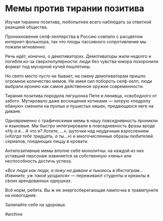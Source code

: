 
# Мемы против тирании позитива

​​Изучая тиранию позитива, любопытнее всего наблюдать за ответной реакцией общества. 

Проникновение селф-хелперства в Россию совпало с расцветом интернет-фольклора, так что плоды пассивного сопротивления мы пожали мгновенно. 

Речь идёт, конечно, о демотиваторах. Демотиваторы жили недолго и погибли из-за сверхпопулярности: люди без чувства юмора похоронили формат под мусорной кучей пошлятины. 

Но свято место пусто не бывает, на смену демотиваторам пришло огромное количество мемов. Не имея сил побороть селф-хелп, люди выбрали иронию как самое действенное оружие современности.

Тирания позитива породила лягушонка Пепе и ленивца, «свободного от забот». Мутировало даже восхищение котиками — хитрую «педрилу ебаную» сменили на пухлых и пушистых няшек, предающихся неге на диване.

Одновременно с графическими мемы в нашу повседневность проникли и языковые. Мы быстро интегрировали в повседневность фразы вроде _«Ну а я… А что я? Хотите, …»_, шуточки над неудачным взрослением (_«Когда тебе тридцать, а ты…»_) и многочисленные образы любителей сериалов, поедающих пиццу в кровати.

Антипозитивные мемы вполне себе монолитны: на каждой из них уставший персонаж извиняется за собственную «лень» или неспособность достичь успеха. 

_«Все люди как люди, а лежу на диване и тыкаюсь в Инстаграм… Извините, уж такой уродился»_ — переживают студенты и креаклы в своих арендованных однушках.

Всё норм, ребята. Вы ж не энергосберегающая лампочка в травмпункте на новогодние. 

Залипайте себе на здоровье.

#archive